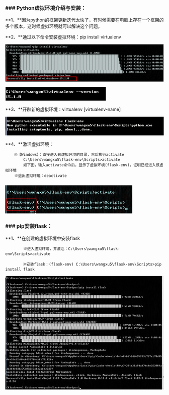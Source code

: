 ### \#\#\# Python虚拟环境介绍与安装：

**1、**因为python的框架更新迭代太快了，有时候需要在电脑上存在一个框架的多个版本，这时候虚拟环境就可以解决这个问题。

**2、**通过以下命令安装虚拟环境：pip install virtualenv

![](/assets/import.png)

![](/assets/version.png)

**3、**开辟新的虚拟环境：virtualenv \[virtualenv-name\]

![](/assets/flask-env.png)

**4、**激活虚拟环境：

```
    ※【Windows】：直接进入到虚拟环境的目录，然后执行activate
        C:\Users\wangxu5\flask-env\Scripts>activate
        如下图，输入activate命令后，显示了虚拟环境(flask-env)，证明已经进入该虚拟环境
    ※退出虚拟环境：deactivate
```

### ![](/assets/activate.png)

### 

### \#\#\# pip安装flask：

**1、**在创建的虚拟环境中安装flask

```
        ※进入虚拟环境，并激活：C:\Users\wangxu5\flask-env\Scripts>activate

        ※安装flask：(flask-env) C:\Users\wangxu5\flask-env\Scripts>pip install flask
```

![](/assets/flask.png)

